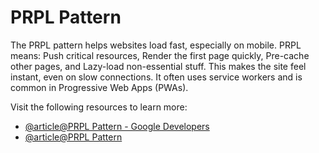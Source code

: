 # PRPL Pattern

The PRPL pattern helps websites load fast, especially on mobile. PRPL means: Push critical resources, Render the first page quickly, Pre-cache other pages, and Lazy-load non-essential stuff. This makes the site feel instant, even on slow connections. It often uses service workers and is common in Progressive Web Apps (PWAs).

Visit the following resources to learn more:

- [@article@PRPL Pattern - Google Developers](https://developers.google.com/web/fundamentals/performance/prpl-pattern)
- [@article@PRPL Pattern](https://www.patterns.dev/vanilla/prpl/)
